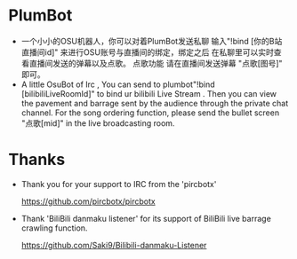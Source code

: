 # PlumBot
- 一个小小的OSU机器人，你可以对着PlumBot发送私聊 输入"!bind [你的B站直播间id]" 来进行OSU账号与直播间的绑定，绑定之后 在私聊里可以实时查看直播间发送的弹幕以及点歌。
点歌功能 请在直播间发送弹幕 "点歌[图号]" 即可。
- A little OsuBot of Irc , You can send to plumbot"!bind [bilibiliLiveRoomId]" to bind ur bilibili Live Stream . 
Then you can view the pavement and barrage sent by the audience through the private chat channel.
For the song ordering function, please send the bullet screen "点歌[mid]" in the live broadcasting room.

# Thanks
- Thank you for your support to IRC from the 'pircbotx'

    https://github.com/pircbotx/pircbotx
- Thank 'BiliBili danmaku listener' for its support of BiliBili live barrage crawling function.

    https://github.com/Saki9/Bilibili-danmaku-Listener


